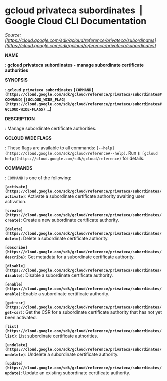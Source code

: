 # gcloud privateca subordinates  |  Google Cloud CLI Documentation

*Source: [https://cloud.google.com/sdk/gcloud/reference/privateca/subordinates](https://cloud.google.com/sdk/gcloud/reference/privateca/subordinates)*

**NAME**

: **gcloud privateca subordinates - manage subordinate certificate authorities**

**SYNOPSIS**

: **`gcloud privateca subordinates` `[COMMAND](https://cloud.google.com/sdk/gcloud/reference/privateca/subordinates#COMMAND)` [`[GCLOUD_WIDE_FLAG](https://cloud.google.com/sdk/gcloud/reference/privateca/subordinates#GCLOUD-WIDE-FLAGS) …`]**

**DESCRIPTION**

: Manage subordinate certificate authorities.

**GCLOUD WIDE FLAGS**

: These flags are available to all commands: `[--help](https://cloud.google.com/sdk/gcloud/reference#--help)`.
Run `$ [gcloud help](https://cloud.google.com/sdk/gcloud/reference)` for details.

**COMMANDS**

: ``COMMAND`` is one of the following:

**`[activate](https://cloud.google.com/sdk/gcloud/reference/privateca/subordinates/activate)`**:
Activate a subordinate certificate authority awaiting user activation.

**`[create](https://cloud.google.com/sdk/gcloud/reference/privateca/subordinates/create)`**:
Create a new subordinate certificate authority.

**`[delete](https://cloud.google.com/sdk/gcloud/reference/privateca/subordinates/delete)`**:
Delete a subordinate certificate authority.

**`[describe](https://cloud.google.com/sdk/gcloud/reference/privateca/subordinates/describe)`**:
Get metadata for a subordinate certificate authority.

**`[disable](https://cloud.google.com/sdk/gcloud/reference/privateca/subordinates/disable)`**:
Disable a subordinate certificate authority.

**`[enable](https://cloud.google.com/sdk/gcloud/reference/privateca/subordinates/enable)`**:
Enable a subordinate certificate authority.

**`[get-csr](https://cloud.google.com/sdk/gcloud/reference/privateca/subordinates/get-csr)`**:
Get the CSR for a subordinate certificate authority that has not yet been
activated.

**`[list](https://cloud.google.com/sdk/gcloud/reference/privateca/subordinates/list)`**:
List subordinate certificate authorities.

**`[undelete](https://cloud.google.com/sdk/gcloud/reference/privateca/subordinates/undelete)`**:
Undelete a subordinate certificate authority.

**`[update](https://cloud.google.com/sdk/gcloud/reference/privateca/subordinates/update)`**:
Update an existing subordinate certificate authority.
